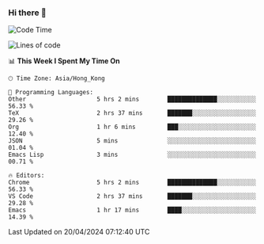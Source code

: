 ### Hi there 👋

<!--
**nicehiro/nicehiro** is a ✨ _special_ ✨ repository because its `README.md` (this file) appears on your GitHub profile.

Here are some ideas to get you started:

- 🔭 I’m currently working on ...
- 🌱 I’m currently learning ...
- 👯 I’m looking to collaborate on ...
- 🤔 I’m looking for help with ...
- 💬 Ask me about ...
- 📫 How to reach me: ...
- 😄 Pronouns: ...
- ⚡ Fun fact: ...
-->

<!--START_SECTION:waka-->
![Code Time](http://img.shields.io/badge/Code%20Time-313%20hrs%2032%20mins-blue)

![Lines of code](https://img.shields.io/badge/From%20Hello%20World%20I%27ve%20Written-2.6%20million%20lines%20of%20code-blue)

📊 **This Week I Spent My Time On** 

```text
🕑︎ Time Zone: Asia/Hong_Kong

💬 Programming Languages: 
Other                    5 hrs 2 mins        ██████████████░░░░░░░░░░░   56.33 % 
TeX                      2 hrs 37 mins       ███████░░░░░░░░░░░░░░░░░░   29.26 % 
Org                      1 hr 6 mins         ███░░░░░░░░░░░░░░░░░░░░░░   12.40 % 
JSON                     5 mins              ░░░░░░░░░░░░░░░░░░░░░░░░░   01.04 % 
Emacs Lisp               3 mins              ░░░░░░░░░░░░░░░░░░░░░░░░░   00.71 % 

🔥 Editors: 
Chrome                   5 hrs 2 mins        ██████████████░░░░░░░░░░░   56.33 % 
VS Code                  2 hrs 37 mins       ███████░░░░░░░░░░░░░░░░░░   29.28 % 
Emacs                    1 hr 17 mins        ████░░░░░░░░░░░░░░░░░░░░░   14.39 % 
```


 Last Updated on 20/04/2024 07:12:40 UTC
<!--END_SECTION:waka-->
